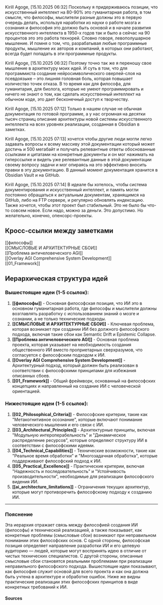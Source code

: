 Kirill Agoge, [15.10.2025 06:32]
Поскольку я придерживаюсь позиции, что искусственный интеллект на 80-90% это гуманитарная работа, в том смысле, что философы, мыслители разные должны это в первую очередь делать, используя наработки из науки о работе мозга и сознания и философия это должно быть основой и в начале развития искусственного интеллекта в 1950-х годов так и было а сейчас на 90 процентов это это работа технорей. Словно говоря, левополушарное мышление. И помня о том, что, разрабатывая любые программные продукты, мышление их авторов и компаний, в которых они работают, всегда будет попадать в эти программные продукты.

Kirill Agoge, [15.10.2025 06:32]
Поэтому точно так же я переношу свое мышление в архитектуру моих идей. И суть в том, что для программиста создание нейросимволического оверлей-слоя на псевдоязыке – это лишняя головная боль, которая повышает количество точек отказа. В то время как для философа, для гуманитария, для биолога, которые не умеют программировать и ничего не знают о том, как сделать искусственный интеллект на обычном коде, это дает бесконечный доступ к творчеству.

Kirill Agoge, [15.10.2025 07:12]
Только в нашем случае не обычная документация по готовой программе, а у нас огромная на десятки тысяч страниц описание архитектуры новой системы искусственного интеллекта на всех уровнях реализации, созданная в Obsidian в заметках. 

Kirill Agoge, [15.10.2025 07:13]
хочется чтобы другие люди могли легко задавать вопросы к всему массиву этой документации который может достичь и 500 мегабайт и получать релевантные ответы обоснованные ссылками и цитатами на конкретные документы и он мог нажимать на гиперссылке и видеть уже релевантные данные в этой документации своему вопросу задачи и мог опираясь на это эффективно вносить правки в эту документацию. В данный момент документация хранится в Obsidian Vault и на GitHub. 

Kirill Agoge, [15.10.2025 07:14]
В идеале бы хотелось, чтобы система документирования и искусственный интеллект, и память могли постоянно обращаться к актуальным документам, хранящимся на GitHub, либо на FTP сервере, и регулярно обновлять индексацию. Также хочется, чтобы этот проект был стабильный. Это не было бы что-то совсем новое. Если надо, можно за деньги. Это допустимо. Но желательно, конечно, опенсорс-проекты. 

## Кросс-ссылки между заметками

[[философы]]  
[[СМЫСЛОВЫЕ И АРХИТЕКТУРНЫЕ СБОИ]]  
[[Проблема античеловеческого AGI]]  
[[Overlay AGI Comprehensive System Development]]  
[[01_Framework]]  

## Иерархическая структура идей

### Вышестоящие идеи (1-5 ссылок):

1. **[[философы]]** - Основная философская позиция, что ИИ это в основном гуманитарная работа, где философы и мыслители должны возглавлять разработку с использованием знаний о мозге и сознании, а не только технические подходы.
2. **[[СМЫСЛОВЫЕ И АРХИТЕКТУРНЫЕ СБОИ]]** - Ключевая проблема, которая возникает при создании ИИ без должного философского подхода, включая такие сбои как Semantic Drift и Epistemic Collapse.
3. **[[Проблема античеловеческого AGI]]** - Основная проблема проекта, которая указывает на необходимость создания общественного ИИ вместо проприетарных сверхразумов, что согласуется с философским подходом к ИИ.
4. **[[Overlay AGI Comprehensive System Development]]** - Архитектурный подход, который должен быть реализован в соответствии с философскими принципами для избежания описанных сбоев.
5. **[[01_Framework]]** - Общий фреймворк, основанный на философских концепциях и направленный на создание ИИ с человеческой ориентацией.

### Нижестоящие идеи (1-5 ссылок):

1. **[[02_Philosophical_Criteria]]** - Философские критерии, такие как "Метакогнитивное осознание", которые включают понимание человеческого мышления и его связи с ИИ.
2. **[[03_Architectural_Principles]]** - Архитектурные принципы, включая "Модульную интероперабельность" и "Динамическое распределение ресурсов", которые определяют структуру ИИ в соответствии с философскими идеями.
3. **[[04_Technical_Capabilities]]** - Технические возможности, такие как "Реальное время обработки" и "Многозадачная обработка", которые поддерживают философский подход к ИИ.
4. **[[05_Practical_Excellence]]** - Практические критерии, включая "Надежность и последовательность" и "Устойчивость производительности", необходимые для реализации философского видения ИИ.
5. **[[ai_architecture_limitations]]** - Ограничения текущих архитектур, которые могут противоречить философскому подходу к созданию ИИ.

---

### Пояснение

Эта иерархия отражает связь между философией создания ИИ (философы) и технической реализацией, а также показывает, как конкретные проблемы (смысловые сбои) возникают при неправильном понимании этих философских основ. С одной стороны, философская позиция определяет направление разработки ИИ и его целевую аудиторию — людей, которые могут воспринять идею в отличие от чистых технических специалистов. С другой стороны, описанные смысловые сбои становятся реальными проблемами при реализации неправильного философского подхода. Вышестоящие идеи показывают, как философия служит основой для всего проекта и как она должна быть учтена в архитектуре и обработке ошибок. Ниже же видны практические реализации этих философских принципов в виде конкретных требований к ИИ.

#### Sources
[^1]: [[философы]]
[^2]: [[СМЫСЛОВЫЕ И АРХИТЕКТУРНЫЕ СБОИ]]
[^3]: [[Проблема античеловеческого AGI]]
[^4]: [[Overlay AGI Comprehensive System Development]]
[^5]: [[01_Framework]]
[^6]: [[02_Philosophical_Criteria]]
[^7]: [[03_Architectural_Principles]]
[^8]: [[04_Technical_Capabilities]]
[^9]: [[05_Practical_Excellence]]
[^10]: [[ai_architecture_limitations]]